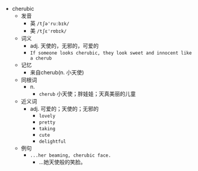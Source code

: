 - cherubic
  - 发音
    - 英 `/tʃə'ruːbɪk/`
    - 美 `/tʃɛ'rʊbɪk/`
  - 词义
    - adj. 天使的，无邪的，可爱的
    - `If someone looks cherubic, they look sweet and innocent like a cherub`
  - 记忆
    - 来自cherub(n. 小天使)
  - 同根词
    - n.
      - `cherub` 小天使；胖娃娃；天真美丽的儿童
  - 近义词
    - adj. 可爱的；天使的；无邪的
      - `lovely`
      - `pretty`
      - `taking`
      - `cute`
      - `delightful`
  - 例句
    - `...her beaming, cherubic face.`
      - ...她天使般的笑脸。

